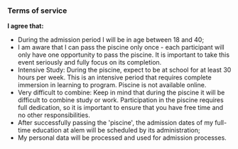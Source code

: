 ### Terms of service
**I agree that:**
- During the admission period I will be in age between 18 and 40;
- I am aware that I can pass the piscine only once - each participant will only have one opportunity to pass the piscine. It is important to take this event seriously and fully focus on its completion.
- Intensive Study: During the piscine, expect to be at school for at least 30 hours per week. This is an intensive period that requires complete immersion in learning to program. Piscine is not available online.
- Very difficult to combine: Keep in mind that during the piscine it will be difficult to combine study or work. Participation in the piscine requires full dedication, so it is important to ensure that you have free time and no other responsibilities.
- After successfully passing the 'piscine', the admission dates of my full-time education at alem will be scheduled by its administration;
- My personal data will be processed and used for admission processes.
